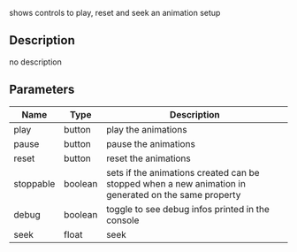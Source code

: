 shows controls to play, reset and seek an animation setup


## Description
no description
## Parameters

<table>
<thead>
	<tr>
		<th>Name</th>
		<th>Type</th>
		<th>Description</th>
	</tr>
</thead>
<tr>
	<td>play</td>
	<td><div class='bg-cyan-800 px-2 py-px text-white rounded-sm'>button</div></td>
	<td>play the animations</td>
</tr>
<tr>
	<td>pause</td>
	<td><div class='bg-cyan-800 px-2 py-px text-white rounded-sm'>button</div></td>
	<td>pause the animations</td>
</tr>
<tr>
	<td>reset</td>
	<td><div class='bg-cyan-800 px-2 py-px text-white rounded-sm'>button</div></td>
	<td>reset the animations</td>
</tr>
<tr>
	<td>stoppable</td>
	<td><div class='bg-emerald-800 px-2 py-px text-white rounded-sm'>boolean</div></td>
	<td>sets if the animations created can be stopped when a new animation in generated on the same property</td>
</tr>
<tr>
	<td>debug</td>
	<td><div class='bg-emerald-800 px-2 py-px text-white rounded-sm'>boolean</div></td>
	<td>toggle to see debug infos printed in the console</td>
</tr>
<tr>
	<td>seek</td>
	<td><div class='bg-yellow-800 px-2 py-px text-white rounded-sm'>float</div></td>
	<td>seek</td>
</tr>
</table>